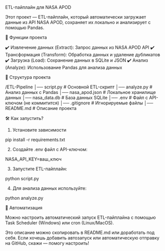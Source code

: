 ETL-пайплайн для NASA APOD

Этот проект — ETL-пайплайн, который автоматически загружает данные из API NASA APOD, сохраняет их локально и анализирует с помощью Pandas.

🚀 Функции проекта

✔️ Извлечение данных (Extract): Запрос данных из NASA APOD API
✔️ Трансформация (Transform): Обработка данных и удаление дубликатов
✔️ Загрузка (Load): Сохранение данных в SQLite и JSON
✔️ Анализ (Analyze): Использование Pandas для анализа данных

📂 Структура проекта

/ETL-Pipeline
│── script.py        # Основной ETL-скрипт
│── analyze.py       # Анализ данных с Pandas
│── nasa_apod.json   # Локальное хранилище данных
│── nasa_data.db     # База данных SQLite
│── .env             # Файл с API-ключом (не коммитится)
│── .gitignore       # Игнорируемые файлы
│── README.md        # Описание проекта

🛠 Как запустить?
 1. Установите зависимости

pip install -r requirements.txt


 2. Создайте .env файл с API-ключом:

NASA_API_KEY=ваш_ключ


 3. Запустите ETL-пайплайн:

python script.py


 4. Для анализа данных используйте:

python analyze.py



🤖 Автоматизация

Можно настроить автоматический запуск ETL-пайплайна с помощью Task Scheduler (Windows) или cron (Linux/MacOS).

Это описание можно скопировать в README.md или доработать под себя. Если хочешь добавить автозапуск или автоматическую отправку на GitHub, скажи — помогу настроить!
